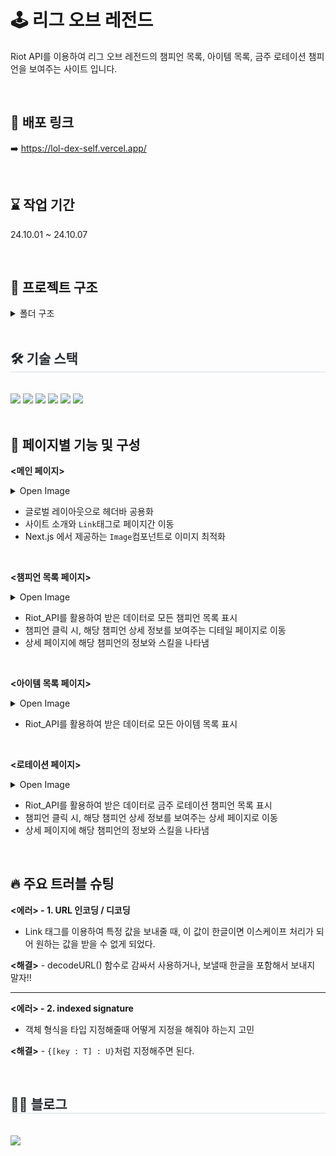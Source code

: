 # 🕹️ 리그 오브 레전드

Riot API를 이용하여 리그 오브 레전드의 챔피언 목록, 아이템 목록, 금주 로테이션 챔피언을 보여주는 사이트 입니다.

<br/>

## 🔗 배포 링크

➡️ https://lol-dex-self.vercel.app/

<br/>

## ⌛ 작업 기간

24.10.01 ~ 24.10.07

<br/>

## 📂 프로젝트 구조

<details>
<summary>폴더 구조</summary>

```
📦src
 ┣ 📂app
 ┃ ┣ 📂api
 ┃ ┃ ┗ 📂rotation
 ┃ ┃ ┃ ┗ 📜route.ts
 ┃ ┣ 📂champions
 ┃ ┃ ┣ 📂[name]
 ┃ ┃ ┃ ┗ 📜page.tsx
 ┃ ┃ ┣ 📜loading.tsx
 ┃ ┃ ┗ 📜page.tsx
 ┃ ┣ 📂fonts
 ┃ ┃ ┣ 📜GeistMonoVF.woff
 ┃ ┃ ┗ 📜GeistVF.woff
 ┃ ┣ 📂items
 ┃ ┃ ┗ 📜page.tsx
 ┃ ┣ 📂rotation
 ┃ ┃ ┗ 📜page.tsx
 ┃ ┣ 📜favicon.ico
 ┃ ┣ 📜globals.css
 ┃ ┣ 📜layout.tsx
 ┃ ┗ 📜page.tsx
 ┣ 📂components
 ┃ ┣ 📜ChampionCard.tsx
 ┃ ┣ 📜ItemCard.tsx
 ┃ ┗ 📜RotationChampion.tsx
 ┣ 📂public
 ┃ ┗ 📂assets
 ┃ ┃ ┣ 📜Diana_47.jpg
 ┃ ┃ ┣ 📜Riven_16.jpg
 ┃ ┃ ┗ 📜Yone.jpg
 ┣ 📂styles
 ┃ ┗ 📜.gitkeep
 ┣ 📂types
 ┃ ┣ 📜Champion.ts
 ┃ ┣ 📜DetailChampion.ts
 ┃ ┣ 📜Item.ts
 ┃ ┗ 📜RotationChampion.ts
 ┗ 📂utils
 ┃ ┣ 📜riotApi.ts
 ┃ ┗ 📜serverApi.ts
```

</details>

<br/>

<div style="text-align: left;">
    <h2 style="border-bottom: 1px solid #d8dee4; color: #282d33;"> 🛠️ 기술 스택 </h2> <br> 
    <div style="margin: ; text-align: left;" "text-align: left;"> <img src="https://img.shields.io/badge/Javascript-F7DF1E?style=for-the-badge&logo=Javascript&logoColor=white">
          <img src="https://img.shields.io/badge/TypeScript-007ACC?style=for-the-badge&logo=typescript&logoColor=white">
          <img src="https://img.shields.io/badge/Tailwind CSS-06B6D4?style=for-the-badge&logo=Tailwind CSS&logoColor=white">
          <img src="https://img.shields.io/badge/Next.js-000000?style=for-the-badge&logo=Next.js&logoColor=white">
          <img src="https://img.shields.io/badge/Vercel-000000?style=for-the-badge&logo=Vercel&logoColor=white">
          <img src="https://img.shields.io/badge/Github-181717?style=for-the-badge&logo=Github&logoColor=white">
          <br/></div>
 </div>

 <br/>

## 📃 페이지별 기능 및 구성

**<메인 페이지>**
 <details>
 <summary>Open Image</summary>
  
 ![screencapture-lol-dex-self-vercel-app-2024-10-07-21_30_04](https://github.com/user-attachments/assets/4cd8e381-a3a5-4364-bd72-3812cbc21f7b)
 
 </details>

- 글로벌 레이아웃으로 헤더바 공용화
- 사이트 소개와 `Link`태그로 페이지간 이동
- Next.js 에서 제공하는 `Image`컴포넌트로 이미지 최적화
 
<br/>

**<챔피언 목록 페이지>**
 <details>
 <summary>Open Image</summary>
  
 ![스크린샷 2024-10-07 214123](https://github.com/user-attachments/assets/ecafbf65-9703-4a55-ac34-2b3e10937a68)

 </details>

- Riot_API를 활용하여 받은 데이터로 모든 챔피언 목록 표시
- 챔피언 클릭 시, 해당 챔피언 상세 정보를 보여주는 디테일 페이지로 이동
- 상세 페이지에 해당 챔피언의 정보와 스킬을 나타냄

<br/>

**<아이템 목록 페이지>**
 <details>
 <summary>Open Image</summary>
  
 ![스크린샷 2024-10-07 214132](https://github.com/user-attachments/assets/cb557700-ead5-415f-beb0-1e1f33fad901)

 </details>

- Riot_API를 활용하여 받은 데이터로 모든 아이템 목록 표시

<br/>

**<로테이션 페이지>**
 <details>
 <summary>Open Image</summary>
  
 ![스크린샷 2024-10-07 214142](https://github.com/user-attachments/assets/31913f03-8333-405d-a61e-ae2ba068a27a)
 
 </details>

- Riot_API를 활용하여 받은 데이터로 금주 로테이션 챔피언 목록 표시
- 챔피언 클릭 시, 해당 챔피언 상세 정보를 보여주는 상세 페이지로 이동
- 상세 페이지에 해당 챔피언의 정보와 스킬을 나타냄

<br/>

## 🔥 주요 트러블 슈팅

**<에러> - 1. URL 인코딩 / 디코딩**
 - Link 태그를 이용하여 특정 값을 보내줄 때, 이 값이 한글이면 이스케이프 처리가 되어 원하는 값을 받을 수 없게 되었다.

**<해결>** - decodeURL() 함수로 감싸서 사용하거나, 보낼때 한글을 포함해서 보내지 말자!!
___
**<에러> - 2. indexed signature**
 - 객체 형식을 타입 지정해줄때 어떻게 지정을 해줘야 하는지 고민 <br/>
 
**<해결>** - `{[key : T] : U}`처럼 지정해주면 된다.

<br/>

<div style="text-align: left;">
<h2 style="border-bottom: 1px solid #d8dee4; color: #282d33;"> 🧑‍💻 블로그 </h2> <br> 
<div style="text-align: left;"> <a href=https://velog.io/@hbeom00> <img src="https://img.shields.io/badge/Velog-20C997?style=for-the-badge&logo=Velog&logoColor=white&link=https://velog.io/@hbeom00"> </a>
      </div>  <br> 
<div style="text-align: left;">  </div> 
</div>
